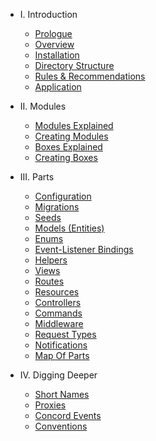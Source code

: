 - I. Introduction
    - [Prologue](prologue.md)
    - [Overview](overview.md)
    - [Installation](installation.md)
    - [Directory Structure](directory-structure.md)
    - [Rules & Recommendations](rules.md)
    - [Application](application.md)

- II. Modules
    - [Modules Explained](modules.md)
    - [Creating Modules](creating-modules.md)
    - [Boxes Explained](boxes.md)
    - [Creating Boxes](creating-boxes.md)

- III. Parts
    - [Configuration](configuration.md)
    - [Migrations](migrations.md)
    - [Seeds](seeds.md)
    - [Models (Entities)](models.md)
    - [Enums](enums.md)
    - [Event-Listener Bindings](event-listener-bindings.md)
    - [Helpers](helpers.md)
    - [Views](views.md)
    - [Routes](routes.md)
    - [Resources](resources.md)
    - [Controllers](controllers.md)
    - [Commands](commands.md)
    - [Middleware](middleware.md)
    - [Request Types](request-types.md)
    - [Notifications](notifications.md)
    - [Map Of Parts](map.md)

- IV. Digging Deeper
    - [Short Names](short-names.md)
    - [Proxies](proxies.md)
    - [Concord Events](concord-events.md)
    - [Conventions](conventions.md)
